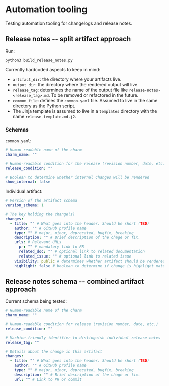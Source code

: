 # Automation tooling
Testing automation tooling for changelogs and release notes.

## Release notes -- split artifact approach

Run:
```
python3 build_release_notes.py
```

Currently hardcoded aspects to keep in mind:

* `artifact_dir`: the directory where your artifacts live.
* `output_dir`: the directory where the rendered output will live.
* `release_tag`: determines the name of the output file like `release-notes-<release_tag>.md`. To be removed or refactored in the future.
* `common_file`: defines the `common.yaml` file. Assumed to live in the same directory as the Python script.
* The Jinja template is assumed to live in a `templates` directory with the name `release-template.md.j2`. 

### Schemas

`common.yaml`:
```yaml
# Human-readable name of the charm
charm_name: ""

# Human-readable condition for the release (revision number, date, etc.)
release_condition: ""

# Boolean to determine whether internal changes will be rendered
show_internal: false
```

Individual artifact:
```yaml
# Version of the artifact schema
version_schema: 1

# The key holding the change(s)
changes:
  - title: "" # What goes into the header. Should be short (TBD)
    author: "" # GitHub profile name
    type: "" # major, minor, deprecated, bugfix, breaking
    description: "" # Brief description of the chage or fix.
    urls: # Relevant URLs
      pr: "" # mandatory link to PR
      related_doc: "" # optional link to related documentation
      related_issue: "" # optional link to related issue
    visibility: public # determines whether artifact should be rendered. Accepted values: public, internal, hidden
    highlight: false # boolean to determine if change is highlight material (i.e. should be featureed in initial paragraph)
```

## Release notes schema -- combined artifact approach

Current schema being tested:

```yaml
# Human-readable name of the charm
charm_name: ""

# Human-readable condition for release (revision number, date, etc.)
release_condition: ""

# Machine-friendly identifier to distinguish individual release notes
release_tag: ""

# Details about the change in this artifact
changes:
  - title: "" # What goes into the header. Should be short (TBD)
    author: "" # GitHub profile name
    type: "" # major, minor, deprecated, bugfix, breaking
    description: "" # Brief description of the chage or fix.
    url: "" # Link to PR or commit
```
